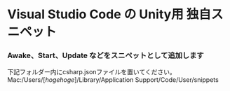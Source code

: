 # Visual Studio Code の Unity用 独自スニペット
### Awake、Start、Update などをスニペットとして追加します

下記フォルダー内にcsharp.jsonファイルを置いてください。
Mac:/Users/[*hogehoge*]/Library/Application Support/Code/User/snippets